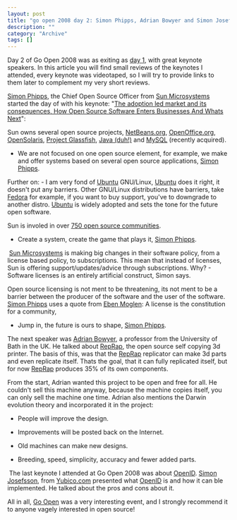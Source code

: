 ```yaml
--- 
layout: post 
title: "go open 2008 day 2: Simon Phipps, Adrian Bowyer and Simon Josefsson"
description: ""
category: "Archive"
tags: []
---  
```

Day 2 of Go Open 2008 was as exiting as <a href="http://phun-ky.net/2008/04/go-open-day-1">day 1</a>, with great keynote speakers. In this article you will find small reviews of the keynotes I attended, every keynote was videotaped, so I will try to provide links to them later to complement my very short reviews.
 

<a href="http://www.webmink.net/">Simon Phipps</a>, the Chief Open Source Officer from <a href="http://www.sun.com">Sun Microsystems</a> started the day of with his keynote: "<a href="http://mediacast.sun.com/users/sunmink/media/0815d-GoOpen08-Oslo.pdf">The adoption led market and its consequences, How Open Source Software Enters Businesses And Whats Next</a>":


Sun owns several open source projects, <a href="http://www.netbeans.org">NetBeans.org</a>, <a href="http://www.openoffice.org">OpenOffice.org</a>, <a href="http://www.opensolaris.org">OpenSolaris</a>, <a href="https://glassfish.dev.java.net/">Project Glassfish</a>, <a href="http://java.sun.com">Java (duh!)</a> and <a href="http://www.mysql.com">MySQL</a> (recently acquired).


- We are not focused on one open source element, for example, we make and offer systems based on several open source applications, <a href="http://www.webmink.net/">Simon Phipps</a>.


Further on: - I am very fond of <a href="http://www.ubuntu.com">Ubuntu</a> GNU/Linux, <a href="http://www.ubuntu.com">Ubuntu</a> does it right, it doesn't put any barriers. Other GNU/Linux distributions have barriers, take <a href="http://fedoraproject.org">Fedora</a> for example, if you want to buy support, you've to downgrade to another distro. <a href="http://www.ubuntu.com">Ubuntu</a> is widely adopted and sets the tone for the future open software.


Sun is involed in over <a href="http://www.sun.com/software/opensource/index.jsp">750 open source communities</a>.


- Create a system, create the game that plays it, <a href="http://www.webmink.net/">Simon Phipps</a>.

<img src="/img/DSC00070.JPG" alt="" class="reflect rheight22" />
<a href="http://www.sun.com">Sun Microsystems</a> is making big changes in their software policy, from a license based policy, to subscriptions. This mean that instead of licenses, Sun is offering support/updates/advice through subscriptions. Why? - Software licenses is an entirely artificial construct, Simon says.


Open source licensing is not ment to be threatening, its not ment to be a barrier between the producer of the software and the user of the software. <a href="http://www.webmink.net/">Simon Phipps</a> uses a quote from <a href="http://en.wikipedia.org/wiki/Eben_Moglen">Eben Moglen</a>: A license is the constitution for a community, 


- Jump in, the future is ours to shape, <a href="http://www.webmink.net/">Simon Phipps</a>.


The next speaker was <a href="http://people.bath.ac.uk/ensab/">Adrian Bowyer</a>, a professor from the University of Bath in the UK. He talked about <a href="http://www.reprap.org">RepRap</a>, the open source self copying 3d printer. The basis of this, was that the <a href="http://www.reprap.org">RepRap</a> replicator can make 3d parts and even replicate itself. Thats the goal, that it can fully replicated itself, but for now <a href="http://www.reprap.org">RepRap</a> produces 35% of its own components.


From the start, Adrian wanted this project to be open and free for all. He couldn't sell this machine anyway, because the machine copies itself, you can only sell the machine one time. Adrian also mentions the Darwin evolution theory and incorporated it in the project:


- People will improve the design.

- Improvements will be posted back on the Internet.

- Old machines can make new designs.

- Breeding, speed, simplicity, accuracy and fewer added parts.

<img src="/img/DSC00071.JPG" alt="" class="reflect rheight22" />
The last keynote I attended at Go Open 2008 was about <a href="http://www.openid.net">OpenID</a>. <a href="http://blog.josefsson.org/">Simon Josefsson</a>, from <a href="http://www.yubico.com">Yubico.com</a> presented what <a href="http://www.openid.net">OpenID</a> is and how it can ble implemented. He talked about the pros and cons about it. 


All in all, <a href="http://www.goopen.no">Go Open</a> was a very interesting event, and I strongly recommend it to anyone vagely interested in open source!

